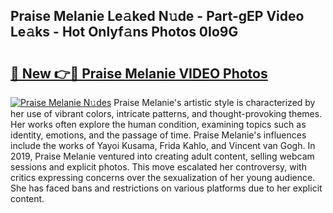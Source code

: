 ## Praise Melanie Le𝚊ked N𝚞de - Part-gEP Video Le𝚊ks - Hot Onlyf𝚊ns Photos 0Io9G

# <h2><a href="http://ab27876.deff.icu/?id=Praise+Melanie">🔗 New 👉🔴 Praise Melanie VIDEO Photos</a></h2>

[![Praise Melanie N𝚞des](https://i.imgur.com/rIISA9y.gif)](http://ab27876.deff.icu/?id=Praise+Melanie)
Praise Melanie's artistic style is characterized by her use of vibrant colors, intricate patterns, and thought-provoking themes. Her works often explore the human condition, examining topics such as identity, emotions, and the passage of time. Praise Melanie's influences include the works of Yayoi Kusama, Frida Kahlo, and Vincent van Gogh. In 2019, Praise Melanie ventured into creating adult content, selling webcam sessions and explicit photos. This move escalated her controversy, with critics expressing concerns over the sexualization of her young audience. She has faced bans and restrictions on various platforms due to her explicit content.
